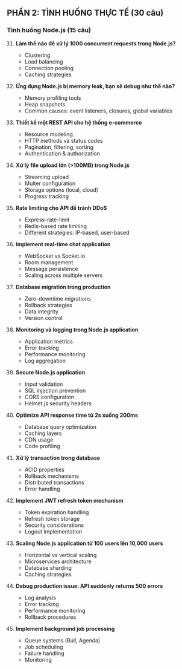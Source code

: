 ## PHẦN 2: TÌNH HUỐNG THỰC TẾ (30 câu)

### Tình huống Node.js (15 câu)

31. **Làm thế nào để xử lý 1000 concurrent requests trong Node.js?**

    - Clustering
    - Load balancing
    - Connection pooling
    - Caching strategies

32. **Ứng dụng Node.js bị memory leak, bạn sẽ debug như thế nào?**

    - Memory profiling tools
    - Heap snapshots
    - Common causes: event listeners, closures, global variables

33. **Thiết kế một REST API cho hệ thống e-commerce**

    - Resource modeling
    - HTTP methods và status codes
    - Pagination, filtering, sorting
    - Authentication & authorization

34. **Xử lý file upload lớn (>100MB) trong Node.js**

    - Streaming upload
    - Multer configuration
    - Storage options (local, cloud)
    - Progress tracking

35. **Rate limiting cho API để tránh DDoS**

    - Express-rate-limit
    - Redis-based rate limiting
    - Different strategies: IP-based, user-based

36. **Implement real-time chat application**

    - WebSocket vs Socket.io
    - Room management
    - Message persistence
    - Scaling across multiple servers

37. **Database migration trong production**

    - Zero-downtime migrations
    - Rollback strategies
    - Data integrity
    - Version control

38. **Monitoring và logging trong Node.js application**

    - Application metrics
    - Error tracking
    - Performance monitoring
    - Log aggregation

39. **Secure Node.js application**

    - Input validation
    - SQL injection prevention
    - CORS configuration
    - Helmet.js security headers

40. **Optimize API response time từ 2s xuống 200ms**

    - Database query optimization
    - Caching layers
    - CDN usage
    - Code profiling

41. **Xử lý transaction trong database**

    - ACID properties
    - Rollback mechanisms
    - Distributed transactions
    - Error handling

42. **Implement JWT refresh token mechanism**

    - Token expiration handling
    - Refresh token storage
    - Security considerations
    - Logout implementation

43. **Scaling Node.js application từ 100 users lên 10,000 users**

    - Horizontal vs vertical scaling
    - Microservices architecture
    - Database sharding
    - Caching strategies

44. **Debug production issue: API suddenly returns 500 errors**

    - Log analysis
    - Error tracking
    - Performance monitoring
    - Rollback procedures

45. **Implement background job processing**
    - Queue systems (Bull, Agenda)
    - Job scheduling
    - Failure handling
    - Monitoring
